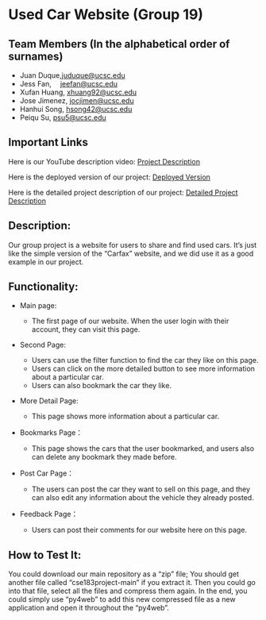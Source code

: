 # Used Car Website (Group 19) 
## Team Members (In the alphabetical order of surnames)
- Juan Duque,juduque@ucsc.edu
- Jess Fan,&emsp; jeefan@ucsc.edu
- Xufan Huang,  xhuang92@ucsc.edu
- Jose Jimenez, jocjimen@ucsc.edu
- Hanhui Song,  hsong42@ucsc.edu
- Peiqu Su,     psu5@ucsc.edu

## Important Links
Here is our YouTube description video:
[Project Description](https://youtu.be/DdimBRNf2JI)

Here is the deployed version of our project:
[Deployed Version](http://sv.jfan.ml:47843/cse183/)

Here is the detailed project description of our project:
[Detailed Project Description](https://docs.google.com/document/d/1wfmm9xjsA9VZWinmS5HFJ8-wSDJA9Ay8VN4sFJ8QIO0/edit?usp=sharing)

## Description:
Our group project is a website for users to share and find used cars. It’s just like the simple version of the “Carfax” 
website, and we did use it as a good example in our project. 

## Functionality:

- Main page:
	- The first page of our website. When the user login with their account, they can visit this page. 

- Second Page:
	- Users can use the filter function to find the car they like on this page. 
	- Users can click on the more detailed button to see more information about a particular car. 
	- Users can also bookmark the car they like. 

- More Detail Page:
	- This page shows more information about a particular car. 

- Bookmarks Page：
	- This page shows the cars that the user bookmarked, and users also can delete any bookmark they made before. 

- Post Car Page：
	- The users can post the car they want to sell on this page, and they can also edit any information about the vehicle 
	they already posted. 

- Feedback Page：
	- Users can post their comments for our website here on this page. 

## How to Test It:
You could download our main repository as a “zip” file; You should get another file called “cse183project-main” if you 
extract it. Then you could go into that file, select all the files and compress them again. In the end, you could simply 
use “py4web” to add this new compressed file as a new application and open it throughout the “py4web”. 



